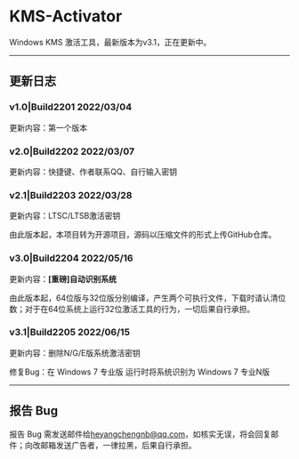 # KMS-Activator

Windows KMS 激活工具，最新版本为v3.1，正在更新中。

---
## 更新日志

### v1.0|Build2201 2022/03/04

更新内容：第一个版本

### v2.0|Build2202 2022/03/07

更新内容：快捷键、作者联系QQ、自行输入密钥

### v2.1|Build2203 2022/03/28

更新内容：LTSC/LTSB激活密钥

由此版本起，本项目转为开源项目，源码以压缩文件的形式上传GitHub仓库。

### v3.0|Build2204 2022/05/16

更新内容：**[重磅]自动识别系统**

由此版本起，64位版与32位版分别编译，产生两个可执行文件，下载时请认清位数；对于在64位系统上运行32位激活工具的行为，一切后果自行承担。

### v3.1|Build2205 2022/06/15

更新内容：删除N/G/E版系统激活密钥

修复Bug：在 Windows 7 专业版 运行时将系统识别为 Windows 7 专业N版

---
## 报告 Bug

报告 Bug 需发送邮件给<heyangchengnb@qq.com>，如核实无误，将会回复邮件；向改邮箱发送广告者，一律拉黑，后果自行承担。
